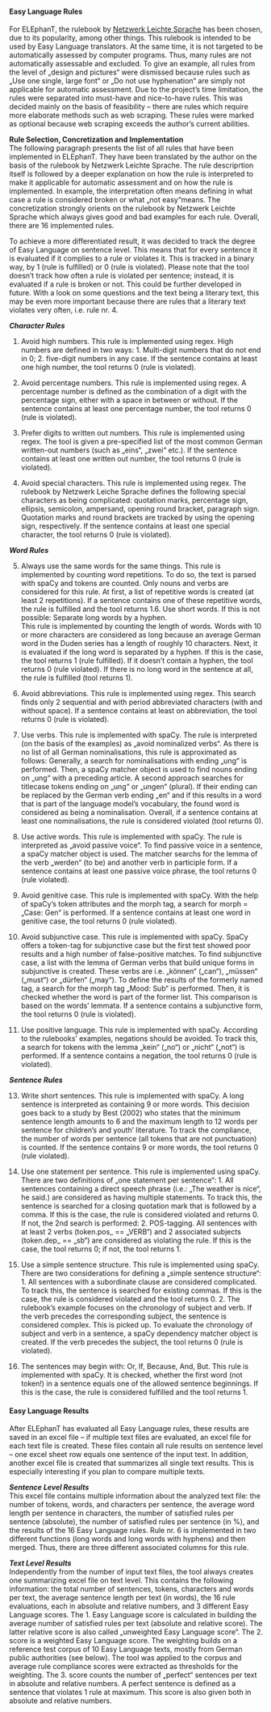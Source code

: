 #### Easy Language Rules
For ELEphanT, the rulebook by [Netzwerk Leichte Sprache](https://www.leichte-sprache.org/wp-content/uploads/2017/11/Regeln_Leichte_Sprache.pdf) has been chosen, due to its popularity, among other things. This rulebook is intended to be used by Easy Language translators. At
the same time, it is not targeted to be automatically assessed by computer programs. Thus, many
rules are not automatically assessable and excluded. To give an example, all rules from the level of
„design and pictures“ were dismissed because rules such as „Use one single, large font“ or „Do not
use hyphenation“ are simply not applicable for automatic assessment. Due to the project’s time
limitation, the rules were separated into must-have and nice-to-have rules. This was decided mainly
on the basis of feasibility – there are rules which require more elaborate methods such as web
scraping. These rules were marked as optional because web scraping exceeds the author’s current
abilities.

**Rule Selection, Concretization and Implementation** \
The following paragraph presents the list of all rules that have been implemented in ELEphanT.
They have been translated by the author on the basis of the rulebook by Netzwerk Leichte Sprache.
The rule descriprtion itself is followed by a deeper explanation on how the rule is interpreted to
make it applicable for automatic assessment and on how the rule is implemented. In example, the
interpretation often means defining in what case a rule is considered broken or what „not easy“means. The concretization strongly orients on the rulebook by Netzwerk Leichte Sprache which
always gives good and bad examples for each rule. Overall, there are 16 implemented rules.

To achieve a more differentiated result, it was decided to track the degree of Easy Language
on sentence level. This means that for every sentence it is evaluated if it
complies to a rule or violates it. This is tracked in a binary way, by 1 (rule is fulfilled) or 0 (rule is violated). Please note that the tool doesn’t track how often a rule is violated per sentence; instead, it is evaluated if a rule is broken or not. This could be further developed in future. With a look on some questions and the text being a literary text, this may be even more important because there are rules that a literary text violates very often, i.e. rule nr. 4.

***Character Rules***
1. Avoid high numbers.
This rule is implemented using regex. High numbers are defined in two ways: 1. Multi-digit
numbers that do not end in 0; 2. five-digit numbers in any case. If the sentence contains at least one high number, the tool returns 0 (rule is violated).

2. Avoid percentage numbers.
This rule is implemented using regex. A percentage number is defined as the combination of a digit
with the percentage sign, either with a space in between or without. If the sentence contains at least one percentage number, the tool returns 0 (rule is violated).

3. Prefer digits to written out numbers.
This rule is implemented using regex. The tool is given a pre-specified list of the most common
German written-out numbers (such as „eins“, „zwei“ etc.). If the sentence contains at least one
written out number, the tool returns 0 (rule is violated).

4. Avoid special characters.
This rule is implemented using regex. The rulebook by Netzwerk Leiche Sprache defines the
following special characters as being complicated: quotation marks, percentage sign, ellipsis,
semicolon, ampersand, opening round bracket, paragraph sign. Quotation marks and round brackets
are tracked by using the opening sign, respectively. If the sentence contains at least one special
character, the tool returns 0 (rule is violated).

***Word Rules***

5. Always use the same words for the same things.
This rule is implemented by counting word repetitions. To do so, the text is parsed with spaCy and
tokens are counted. Only nouns and verbs are considered for this rule. At first, a list of repetitive words is created (at least 2 repetitions). If a sentence contains one of these repetitive words, the rule is fulfilled and the tool returns 1.6. Use short words. If this is not possible: Separate long words by a hyphen. \
This rule is implemented by counting the length of words. Words with 10 or more characters are
considered as long because an average German word in the Duden series has a length of roughly 10
characters. Next, it is evaluated if the long word is separated by a hyphen. If this is the case, the tool returns 1 (rule fulfilled). If it doesn’t contain a hyphen, the tool returns 0 (rule violated). If there is no long word in the sentence at all, the rule is fulfilled (tool returns 1).

7. Avoid abbreviations.
This rule is implemented using regex. This search finds only 2 sequential and with period
abbreviated characters (with and without space). If a sentence contains at least on abbreviation, the tool returns 0 (rule is violated).

8. Use verbs.
This rule is implemented with spaCy. The rule is interpreted (on the basis of the examples) as
„avoid nominalized verbs“. As there is no list of all German nominalisations, this rule is
approximated as follows: Generally, a search for nominalisations with ending „ung“ is performed.
Then, a spaCy matcher object is used to find nouns ending on „ung“ with a preceding article. A
second approach searches for titlecase tokens ending on „ung“ or „ungen“ (plural). If their ending
can be replaced by the German verb ending „en“ and if this results in a word that is part of the
language model’s vocabulary, the found word is considered as being a nominalisation. Overall, if a
sentence contains at least one nominalisations, the rule is considered violated (tool returns 0).

9. Use active words.
This rule is implemented with spaCy. The rule is interpreted as „avoid passive voice“. To find
passive voice in a sentence, a spaCy matcher object is used. The matcher searchs for the lemma of
the verb „werden“ (to be) and another verb in participle form. If a sentence contains at least one
passive voice phrase, the tool returns 0 (rule violated).

10. Avoid genitive case.
This rule is implemented with spaCy. With the help of spaCy’s token attributes and the morph tag, a
search for morph = „Case: Gen“ is performed. If a sentence contains at least one word in genitive
case, the tool returns 0 (rule violated).

11. Avoid subjunctive case.
This rule is implemented with spaCy. SpaCy offers a token-tag for subjunctive case but the first test showed poor results and a high number of false-positive matches. To find subjunctive case, a list with the lemma of German verbs that build unique forms in subjunctive is created. These verbs are i.e. „können“ („can“), „müssen“ („must“) or „dürfen“ („may“). To define the results of the formerly named tag, a search for the morph tag „Mood: Sub“ is performed. Then, it is checked whether the word is part of the former list. This comparison is based on the words’ lemmata. If a sentence contains a subjunctive form, the tool returns 0 (rule is violated).

12. Use positive language.
This rule is implemented with spaCy. According to the rulebooks’ examples, negations should be
avoided. To track this, a search for tokens with the lemma „kein“ („no“) or „nicht“ („not“) is
performed. If a sentence contains a negation, the tool returns 0 (rule is violated).

***Sentence Rules***

13. Write short sentences.
This rule is implemented with spaCy. A long sentence is interpreted as containing 9 or more words.
This decision goes back to a study by Best (2002) who states that the minimum sentence length
amounts to 6 and the maximum length to 12 words per sentence for children’s and youth’ literature.
To track the compliance, the number of words per sentence (all tokens that are not punctuation) is
counted. If the sentence contains 9 or more words, the tool returns 0 (rule violated).

14. Use one statement per sentence.
This rule is implemented using spaCy. There are two definitions of „one statement per sentence“: 1.
All sentences containing a direct speech phrase (i.e.: „The weather is nice“, he said.) are considered as having multiple statements. To track this, the sentence is searched for a closing quotation mark that is followed by a comma. If this is the case, the rule is considered violated and returns 0. If not, the 2nd search is performed: 2. POS-tagging. All sentences with at least 2 verbs (token.pos_ == „VERB“) and 2 associated subjects (token.dep_ == „sb“) are considered as violating the rule. If this is the case, the tool returns 0; if not, the tool returns 1.

15. Use a simple sentence structure.
This rule is implemented using spaCy. There are two considerations for defining a „simple sentence
structure“: 1. All sentences with a subordinate clause are considered complicated. To track this, the sentence is searched for existing commas. If this is the case, the rule is considered violated and the tool returns 0. 2. The rulebook’s example focuses on the chronology of subject and verb. If the verb precedes the corresponding subject, the sentence is considered complex. This is picked up. To evaluate the chronology of subject and verb in a sentence, a spaCy dependency matcher object is
created. If the verb precedes the subject, the tool returns 0 (rule is violated).

16. The sentences may begin with: Or, If, Because, And, But.
This rule is implemented with spaCy. It is checked, whether the first word (not token!) in a sentence equals one of the allowed sentence beginnings. If this is the case, the rule is considered fulfilled and the tool returns 1.

#### Easy Language Results
After ELEphanT has evaluated all Easy Language rules, these results are saved in an excel file – if
multiple text files are evaluated, an excel file for each text file is created. These files contain all rule results on sentence level – one excel sheet row equals one sentence of the input text. In addition, another excel file is created that summarizes all single text results. This is especially interesting if you plan to compare multiple texts.

***Sentence Level Results*** \
This excel file contains multiple information about the analyzed text file: the number of tokens,
words, and characters per sentence, the average word length per sentence in characters, the number
of satisfied rules per sentence (absolute), the number of satisfied rules per sentence (in %), and the results of the 16 Easy Language rules. Rule nr. 6 is implemented in two different functions (long words and long words with hyphens) and then merged. Thus, there are three different associated
columns for this rule.

***Text Level Results*** \
Independently from the number of input text files, the tool always creates one summarizing excel
file on text level. This contains the following information: the total number of sentences, tokens,
characters and words per text, the average sentence length per text (in words), the 16 rule
evaluations, each in absolute and relative numbers, and 3 different Easy Language scores. The 1.
Easy Language score is calculated in building the average number of satisfied rules per text
(absolute and relative score). The latter relative score is also called „unweighted Easy Language
score“. The 2. score is a weighted Easy Language score. The weighting builds on a reference test
corpus of 10 Easy Language texts, mostly from German public authorities (see below). The tool
was applied to the corpus and average rule compliance scores were extracted as thresholds for the
weighting. The 3. score counts the number of „perfect“ sentences per text in absolute and relative
numbers. A perfect sentence is defined as a sentence that violates 1 rule at maximum. This score is
also given both in absolute and relative numbers.
